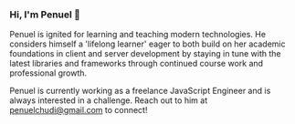 ### Hi, I'm Penuel 👋


Penuel is ignited for learning and teaching modern technologies. He considers himself a 'lifelong learner' eager to both build on her academic foundations in client and server development by staying in tune with the latest libraries and frameworks through continued course work and professional growth.

Penuel is currently working as a freelance JavaScript Engineer and is always interested in a challenge. Reach out to him at penuelchudi@gmail.com to connect!
<!--
**PenuelCodes/PenuelCodes** is a ✨ _special_ ✨ repository because its `README.md` (this file) appears on your GitHub profile.

Here are some ideas to get you started:

- 🔭 I’m currently working on ...
- 🌱 I’m currently learning ...
- 👯 I’m looking to collaborate on ...
- 🤔 I’m looking for help with ...
- 💬 Ask me about ...
- 📫 How to reach me: ...
- 😄 Pronouns: ...
- ⚡ Fun fact: ...
-->

